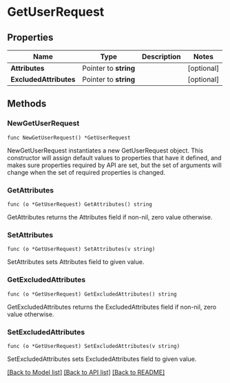 # GetUserRequest

## Properties

Name | Type | Description | Notes
------------ | ------------- | ------------- | -------------
**Attributes** | Pointer to **string** |  | [optional] 
**ExcludedAttributes** | Pointer to **string** |  | [optional] 

## Methods

### NewGetUserRequest

`func NewGetUserRequest() *GetUserRequest`

NewGetUserRequest instantiates a new GetUserRequest object.
This constructor will assign default values to properties that have it defined,
and makes sure properties required by API are set, but the set of arguments
will change when the set of required properties is changed.

### GetAttributes

`func (o *GetUserRequest) GetAttributes() string`

GetAttributes returns the Attributes field if non-nil, zero value otherwise.

### SetAttributes

`func (o *GetUserRequest) SetAttributes(v string)`

SetAttributes sets Attributes field to given value.

### GetExcludedAttributes

`func (o *GetUserRequest) GetExcludedAttributes() string`

GetExcludedAttributes returns the ExcludedAttributes field if non-nil, zero value otherwise.

### SetExcludedAttributes

`func (o *GetUserRequest) SetExcludedAttributes(v string)`

SetExcludedAttributes sets ExcludedAttributes field to given value.


[[Back to Model list]](../README.md#documentation-for-models) [[Back to API list]](../README.md#documentation-for-api-endpoints) [[Back to README]](../README.md)


